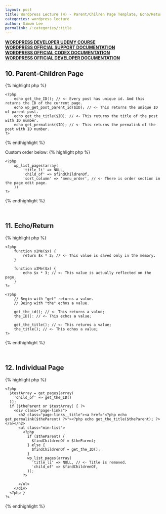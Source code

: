 ```yaml
---
layout: post
title: Wordpress Lecture (4) - Parent/Chilren Page Template, Echo/Return
categories: wordpress lecture
author: Simon Lee
permalink: /:categories/:title
---
```


<strong>[WORDPRESS DEVELOPER UDEMY COURSE][wp-udemy]</strong>  
<strong>[WORDPRESS OFFICIAL SUPPORT DOCUMENTATION][wp-support]</strong>  
<strong>[WORDPRESS OFFICIAL CODEX DOCUMENTATION][wp-codex]</strong>  
<strong>[WORDPRESS OFFICIAL DEVELOPER DOCUMENTATION][wp-dev]</strong>

## 10. Parent-Children Page

{% highlight php %}

    <?php
        echo get_the_ID(); // <- Every post has unique id. And this returns the ID of the current page.
        echo wp_get_post_parent_id($ID); // <- This returns the unique ID of parent post.
        echo get_the_title($ID); // <- This returns the title of the post with ID number.
        echo get_permalink($ID); // <- This returns the permalink of the post with ID number.
    ?>

{% endhighlight %}

Custom order below:
{% highlight php %}

    <?php
        wp_list_pages(array(
            'title_li' => NULL,
            'child_of' => $findChildrenOf,
            'sort_column' => 'menu_order', // <- There is order section in the page edit page.
        ))
    ?>

{% endhighlight %}

<br>

## 11. Echo/Return

{% highlight php %}

    <?php
        function x2Me($x) {
            return $x * 2; // <- This value is saved only in the memory.
        }

        function x3Me($x) {
            echo $x * 3; // <- This value is actually reflected on the page.
        }
    ?>

    <?php
        // Begin with "get" returns a value.
        // Being with "the" echos a value.

        get_the_id(); // <- This returns a value;
        the_ID(): // <- This echos a value;

        get_the_title(); // <- This returns a value;
        the_title(); // <- This echos a value;
    ?>

{% endhighlight %}

<br>

## 12. Individual Page

{% highlight php %}

    <?php
      $testArray = get_pages(array(
        'child_of' => get_the_ID()
      ));
      if ($theParent or $testArray) { ?>
        <div class="page-links">
          <h2 class="page-links__title"><a href="<?php echo get_permalink($theParent) ?>"><?php echo get_the_title($theParent); ?></a></h2>
          <ul class="min-list">
            <?php
              if ($theParent) {
                $findChildrenOf = $theParent;
              } else {
                $findChildrenOf = get_the_ID();
              }
              wp_list_pages(array(
                'title_li' => NULL, // <- Title is removed.
                'child_of' => $findChildrenOf,
              ));
            ?>

          </ul>
        </div>
      <?php }
    ?>

{% endhighlight %}

<br>
<br>
<br>

[wp-udemy]: https://www.udemy.com/course/become-a-wordpress-developer-php-javascript/learn/lecture/6896262?start=0#overview
[wp-support]: https://wordpress.org/support/
[wp-codex]: https://codex.wordpress.org/
[wp-dev]: https://developer.wordpress.org/
